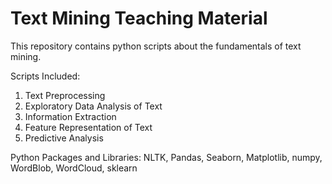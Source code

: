 # Text Mining Teaching Material

This repository contains python scripts about the fundamentals of text mining. 

Scripts Included: 
1. Text Preprocessing
2. Exploratory Data Analysis of Text 
3. Information Extraction
4. Feature Representation of Text
5. Predictive Analysis

Python Packages and Libraries: 
NLTK, Pandas, Seaborn, Matplotlib, numpy, WordBlob, WordCloud, sklearn
